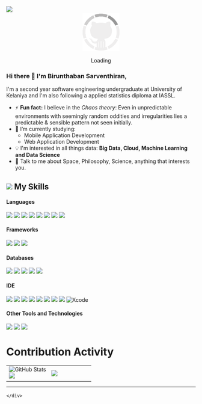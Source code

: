 <img src="https://img.shields.io/badge/LinkedIn-0077B5?style=for-the-badge&logo=linkedin&logoColor=white">
 
 <div align=center>
        <img src="https://raw.githubusercontent.com/AhmedFathyDev/AhmedFathyDev/main/GitHub.gif" alt="GitHub Octocat Logo" height="100">
        <p>Loading</p>
    </div>

### Hi there 👋 I'm Birunthaban Sarventhiran,

I'm a second year software engineering undergraduate at University of Kelaniya and I'm also following a applied statistics diploma at IASSL.

- ⚡ **Fun fact:** I believe in the *Chaos theory*: Even in unpredictable environments with seemingly random oddities and irregularities lies a predictable & sensible pattern not seen initially.
- 🔭 I’m currently studying:
	- Mobile Application Development 
	- Web Application Development 
- :bulb: I'm interested in all things data: **Big Data, Cloud, Machine Learning and Data Science**
- 💬 Talk to me about Space, Philosophy, Science, anything that interests you.

## <img src="https://media2.giphy.com/media/QssGEmpkyEOhBCb7e1/giphy.gif?cid=ecf05e47a0n3gi1bfqntqmob8g9aid1oyj2wr3ds3mg700bl&rid=giphy.gif" width ="25"> My Skills 

<h4> Languages </h4>
<span> 
  <img src="https://img.shields.io/badge/HTML5-E34F26?style=for-the-badge&logo=html5&logoColor=white">
  <img src="https://img.shields.io/badge/CSS3-1572B6?style=for-the-badge&logo=css3&logoColor=white">
  <img src="https://img.shields.io/badge/JavaScript-F7DF1E?style=for-the-badge&logo=javascript&logoColor=black">
  <img src="https://img.shields.io/badge/Java-ED8B00?style=for-the-badge&logo=java&logoColor=white">
  <img src="https://img.shields.io/badge/C%23-239120?style=for-the-badge&logo=c-sharp&logoColor=white">
 <img src="https://img.shields.io/badge/.NET-5C2D91?style=for-the-badge&logo=.net&logoColor=white">
 <img src="https://img.shields.io/badge/Java-ED8B00?style=for-the-badge&logo=openjdk&logoColor=white">
 <img src="https://img.shields.io/badge/Swift-FA7343?style=for-the-badge&logo=swift&logoColor=white">
</span>

<h4> Frameworks </h4>
<span>
  <img src="https://img.shields.io/badge/Bootstrap-563D7C?style=for-the-badge&logo=bootstrap&logoColor=white">
<img src="https://img.shields.io/badge/prettier-1A2C34?style=for-the-badge&logo=prettier&logoColor=F7BA3E">
<img src="https://img.shields.io/badge/Spring_Security-6DB33F?style=for-the-badge&logo=Spring-Security&logoColor=white">
</span>



<h4> Databases </h4>
<span>
 <img src="https://img.shields.io/badge/Microsoft%20SQL%20Server-CC2927?style=for-the-badge&logo=microsoft%20sql%20server&logoColor=white">
  <img src="https://img.shields.io/badge/MySQL-00000F?style=for-the-badge&logo=mysql&logoColor=white">
  <img src="https://img.shields.io/badge/Oracle-F80000?style=for-the-badge&logo=Oracle&logoColor=white">
  <img src="https://img.shields.io/badge/PostgreSQL-316192?style=for-the-badge&logo=postgresql&logoColor=white">
  <img src="https://img.shields.io/badge/MongoDB-4EA94B?style=for-the-badge&logo=mongodb&logoColor=white">
</span>

<h4> IDE </h4>
<span>
  
<img src="https://img.shields.io/badge/sublime_text-%23575757.svg?&style=for-the-badge&logo=sublime-text&logoColor=important">
<img src="https://img.shields.io/badge/Eclipse-2C2255?style=for-the-badge&logo=eclipse&logoColor=white">
<img src="https://img.shields.io/badge/Visual_Studio-5C2D91?style=for-the-badge&logo=visual%20studio&logoColor=white">
 <img src="https://img.shields.io/badge/Spring-6DB33F?style=for-the-badge&logo=spring&logoColor=white">
<img src="https://img.shields.io/badge/Visual_Studio_Code-0078D4?style=for-the-badge&logo=visual%20studio%20code&logoColor=white">
<img src="https://img.shields.io/badge/IntelliJ_IDEA-000000.svg?style=for-the-badge&logo=intellij-idea&logoColor=white">
<img src="https://img.shields.io/badge/Android_Studio-3DDC84?style=for-the-badge&logo=android-studio&logoColor=white">
<img src="	https://img.shields.io/badge/Xcode-007ACC?style=for-the-badge&logo=Xcode&logoColor=white">
<img width="30" src="https://user-images.githubusercontent.com/25181517/186711578-bf30cb30-40b7-4b45-95a5-bdf837c372e7.png" alt="Xcode" title="Xcode"/>
     
<h4> Other Tools and Technologies </h4>
<span>
  <img src="https://img.shields.io/badge/Git-F05032?style=for-the-badge&logo=git&logoColor=white">
<img src="https://img.shields.io/badge/Postman-FF6C37?style=for-the-badge&logo=postman&logoColor=white">
  <img src="https://img.shields.io/badge/Heroku-430098?style=for-the-badge&logo=heroku&logoColor=white">
</span>

<!-- STATS Y LENGUAJES MAS USADOS -->
<h1>Contribution Activity</h1>
  <div style="background-color: red;">
  
  
</div>
  <div style="background-color: #FFF4A3;width:400px;">
     
  </div>

<!--- stats & Trophy (start) -->
<p align="center">
  <!--- stats (start) -->
<table align="center">
<tr >
<td width="50%" border-style: hidden;>
  <img  src="https://github-readme-stats.vercel.app/api?username=JulioVargas26&title_color=6FDA44&text_color=FFFFFF&show_icons=true&icon_color=6FDA44&include_all_commits=true&count_private=true&theme=dark" alt="GitHub Stats" height="200" />
  </br><img src="https://github-readme-streak-stats.herokuapp.com/?user=JulioVargas26&theme=dark&date_format=j%20M%5B%20Y%5D&currStreakLabel=6FDA44&fire=6FDA44&ring=6FDA44"/>
  </td>

<td width="50%"border-style: hidden;>
   <img  align="center"  src="https://github-readme-stats.anuraghazra1.vercel.app/api/top-langs/?username=JulioVargas26&title_color=6FDA44&text_color=FFFFFF&theme=dark&no-bg=true&hide_border=false&no-frame=true&langs_count=20"/>
  </td>
</tr>
</table>
<!--- stats (end) -->


<hr>

    </div>
   
   
</div>


